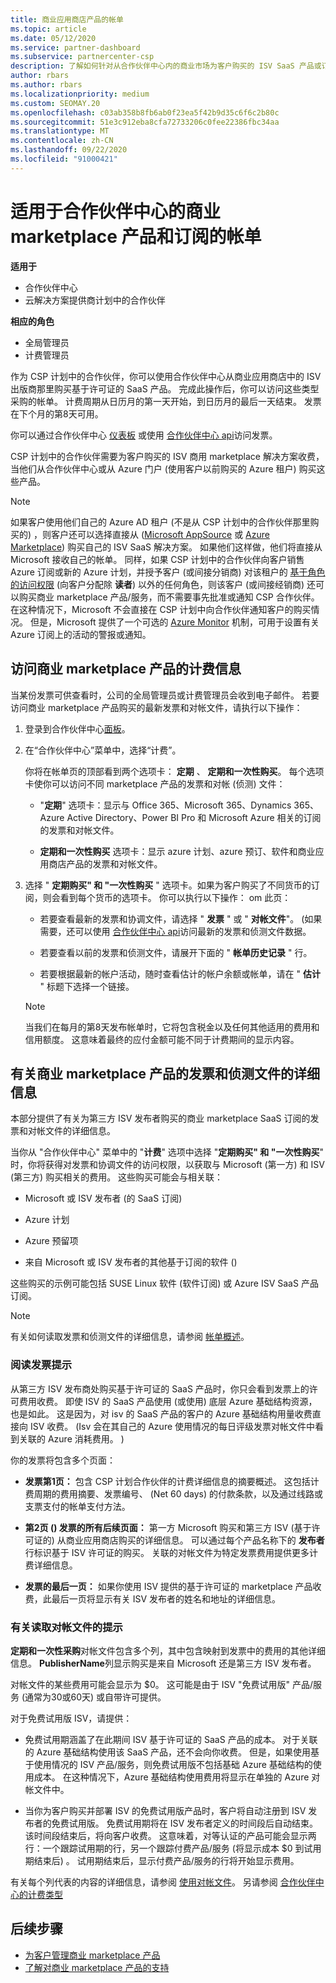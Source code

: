 ```yaml
---
title: 商业应用商店产品的帐单
ms.topic: article
ms.date: 05/12/2020
ms.service: partner-dashboard
ms.subservice: partnercenter-csp
description: 了解如何针对从合作伙伴中心内的商业市场为客户购买的 ISV SaaS 产品或订阅付费。
author: rbars
ms.author: rbars
ms.localizationpriority: medium
ms.custom: SEOMAY.20
ms.openlocfilehash: c03ab358b8fb6ab0f23ea5f42b9d35c6f6c2b80c
ms.sourcegitcommit: 51e3c912eba8cfa72733206c0fee22386fbc34aa
ms.translationtype: MT
ms.contentlocale: zh-CN
ms.lasthandoff: 09/22/2020
ms.locfileid: "91000421"
---
```

# <a name="billing-for-commercial-marketplace-products-and-subscriptions-in-partner-center"></a>适用于合作伙伴中心的商业 marketplace 产品和订阅的帐单

**适用于**

- 合作伙伴中心
- 云解决方案提供商计划中的合作伙伴

**相应的角色**

- 全局管理员
- 计费管理员

作为 CSP 计划中的合作伙伴，你可以使用合作伙伴中心从商业应用商店中的 ISV 出版商那里购买基于许可证的 SaaS 产品。 完成此操作后，你可以访问这些类型采购的帐单。 计费周期从日历月的第一天开始，到日历月的最后一天结束。 发票在下个月的第8天可用。

你可以通过合作伙伴中心 [仪表板](https://partner.microsoft.com/dashboard/) 或使用 [合作伙伴中心 api](/partner-center/develop/)访问发票。

CSP 计划中的合作伙伴需要为客户购买的 ISV 商用 marketplace 解决方案收费，当他们从合作伙伴中心或从 Azure 门户 (使用客户以前购买的 Azure 租户) 购买这些产品。

>[!NOTE]
>如果客户使用他们自己的 Azure AD 租户 (不是从 CSP 计划中的合作伙伴那里购买的) ，则客户还可以选择直接从 ([Microsoft AppSource](https://appsource.microsoft.com/) 或 [Azure Marketplace](https://azuremarketplace.microsoft.com/)) 购买自己的 ISV SaaS 解决方案。 如果他们这样做，他们将直接从 Microsoft 接收自己的帐单。 同样，如果 CSP 计划中的合作伙伴向客户销售 Azure 订阅或新的 Azure 计划，并授予客户 (或间接分销商) 对该租户的 [基于角色的访问权限](/azure/role-based-access-control/built-in-roles) (向客户分配除 **读者**) 以外的任何角色，则该客户 (或间接经销商) 还可以购买商业 marketplace 产品/服务，而不需要事先批准或通知 CSP 合作伙伴。 在这种情况下，Microsoft 不会直接在 CSP 计划中向合作伙伴通知客户的购买情况。 但是，Microsoft 提供了一个可选的 [Azure Monitor](/azure/azure-monitor/platform/alerts-activity-log) 机制，可用于设置有关 Azure 订阅上的活动的警报或通知。

## <a name="access-billing-information-for-commercial-marketplace-products"></a>访问商业 marketplace 产品的计费信息

当某份发票可供查看时，公司的全局管理员或计费管理员会收到电子邮件。 若要访问商业 marketplace 产品购买的最新发票和对帐文件，请执行以下操作：

1. 登录到合作伙伴中心[面板](https://partner.microsoft.com/dashboard/)。

2. 在“合作伙伴中心”菜单中，选择“计费”。 

    你将在帐单页的顶部看到两个选项卡： **定期** 、 **定期和一次性购买**。 每个选项卡使你可以访问不同 marketplace 产品的发票和对帐 (侦测) 文件：

    - "**定期**" 选项卡：显示与 Office 365、Microsoft 365、Dynamics 365、Azure Active Directory、Power BI Pro 和 Microsoft Azure 相关的订阅的发票和对帐文件。

    - **定期和一次性购买** 选项卡：显示 azure 计划、azure 预订、软件和商业应用商店产品的发票和对帐文件。
  
3. 选择 " **定期购买" 和 "一次性购买** " 选项卡。如果为客户购买了不同货币的订阅，则会看到每个货币的选项卡。 你可以执行以下操作： om 此页：

    - 若要查看最新的发票和协调文件，请选择 " **发票** " 或 " **对帐文件**"。  (如果需要，还可以使用 [合作伙伴中心 api](/partner-center/develop/)访问最新的发票和侦测文件数据。

    - 若要查看以前的发票和侦测文件，请展开下面的 " **帐单历史记录** " 行。

    - 若要根据最新的帐户活动，随时查看估计的帐户余额或帐单，请在 " **估计** " 标题下选择一个链接。  

    >[!NOTE]
    > 当我们在每月的第8天发布帐单时，它将包含税金以及任何其他适用的费用和信用额度。 这意味着最终的应付金额可能不同于计费期间的显示内容。

## <a name="more-about-invoices-and-recon-files-for-commercial-marketplace-products"></a>有关商业 marketplace 产品的发票和侦测文件的详细信息

本部分提供了有关为第三方 ISV 发布者购买的商业 marketplace SaaS 订阅的发票和对帐文件的详细信息。

当你从 "合作伙伴中心" 菜单中的 "**计费**" 选项中选择 "**定期购买" 和 "一次性购买**" 时，你将获得对发票和协调文件的访问权限，以获取与 Microsoft (第一方) 和 ISV (第三方) 购买相关的费用。 这些购买可能会与相关联：

- Microsoft 或 ISV 发布者 (的 SaaS 订阅) 

- Azure 计划

- Azure 预留项

- 来自 Microsoft 或 ISV 发布者的其他基于订阅的软件 () 

这些购买的示例可能包括 SUSE Linux 软件 (软件订阅) 或 Azure ISV SaaS 产品订阅。

>[!NOTE]
> 有关如何读取发票和侦测文件的详细信息，请参阅 [帐单概述](billing.md)。

### <a name="tips-on-reading-your-invoice"></a>阅读发票提示

从第三方 ISV 发布商处购买基于许可证的 SaaS 产品时，你只会看到发票上的许可费用收费。 即使 ISV 的 SaaS 产品使用 (或使用) 底层 Azure 基础结构资源，也是如此。 这是因为，对 isv 的 SaaS 产品的客户的 Azure 基础结构用量收费直接向 ISV 收费。  (Isv 会在其自己的 Azure 使用情况的每日评级发票对帐文件中看到关联的 Azure 消耗费用。 ) 

你的发票将包含多个页面：

- **发票第1页：** 包含 CSP 计划合作伙伴的计费详细信息的摘要概述。 这包括计费周期的费用摘要、发票编号、 (Net 60 days) 的付款条款，以及通过线路或支票支付的帐单支付方法。

- **第2页 () 发票的所有后续页面：** 第一方 Microsoft 购买和第三方 ISV (基于许可证的) 从商业应用商店购买的详细信息。 可以通过每个产品名称下的 **发布者** 行标识基于 ISV 许可证的购买。 关联的对帐文件为特定发票费用提供更多计费详细信息。

- **发票的最后一页：** 如果你使用 ISV 提供的基于许可证的 marketplace 产品收费，此最后一页将显示有关 ISV 发布者的姓名和地址的详细信息。

### <a name="tips-on-reading-your-reconciliation-file"></a>有关读取对帐文件的提示

**定期和一次性采购**对帐文件包含多个列，其中包含映射到发票中的费用的其他详细信息。 **PublisherName**列显示购买是来自 Microsoft 还是第三方 ISV 发布者。

对帐文件的某些费用可能会显示为 $0。 这可能是由于 ISV "免费试用版" 产品/服务 (通常为30或60天) 或自带许可提供。

对于免费试用版 ISV，请提供：

- 免费试用期涵盖了在此期间 ISV 基于许可证的 SaaS 产品的成本。 对于关联的 Azure 基础结构使用该 SaaS 产品，还不会向你收费。  但是，如果使用基于使用情况的 ISV 产品/服务，则免费试用版不包括基础 Azure 基础结构的使用成本。 在这种情况下，Azure 基础结构使用费用将显示在单独的 Azure 对帐文件中。

- 当你为客户购买并部署 ISV 的免费试用版产品时，客户将自动注册到 ISV 发布者的免费试用版。 免费试用期将在 ISV 发布者定义的时间段后自动结束。 该时间段结束后，将向客户收费。 这意味着，对等认证的产品可能会显示两行：一个跟踪试用期的行，另一个跟踪付费产品/服务 (将显示成本 $0 到试用期结束后) 。 试用期结束后，显示付费产品/服务的行将开始显示费用。 

有关每个列代表的内容的详细信息，请参阅 [使用对帐文件](use-the-reconciliation-files.md)。 另请参阅 [合作伙伴中心的计费类型](billing-different-types.md)

## <a name="next-steps"></a>后续步骤

- [为客户管理商业 marketplace 产品](csp-commercial-marketplace-manage.md)
- [了解对商业 marketplace 产品的支持](csp-commercial-marketplace-support.md)
